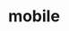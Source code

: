---
title: "mobile"
id: tag.id
permalink: "/tags/mobile"
videos: [703,1242,1243,1400,1909,1914,1958,2532]
---